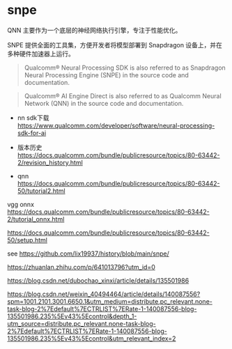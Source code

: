 # snpe  


QNN 主要作为一个底层的神经网络执行引擎，专注于性能优化。   

SNPE 提供全面的工具集，方便开发者将模型部署到 Snapdragon 设备上，并在多种硬件加速器上运行。

> Qualcomm® Neural Processing SDK is also referred to as Snapdragon Neural Processing Engine (SNPE) in the source code and documentation.

> Qualcomm® AI Engine Direct is also referred to as Qualcomm Neural Network (QNN) in the source code and documentation.   

+ nn sdk下载    
https://www.qualcomm.com/developer/software/neural-processing-sdk-for-ai

+ 版本历史   
https://docs.qualcomm.com/bundle/publicresource/topics/80-63442-2/revision_history.html  

+ qnn   
https://docs.qualcomm.com/bundle/publicresource/topics/80-63442-50/tutorial2.html  

vgg onnx   
https://docs.qualcomm.com/bundle/publicresource/topics/80-63442-2/tutorial_onnx.html



https://docs.qualcomm.com/bundle/publicresource/topics/80-63442-50/setup.html

see https://github.com/lix19937/history/blob/main/snpe/    

https://zhuanlan.zhihu.com/p/641013796?utm_id=0

https://blog.csdn.net/dubochao_xinxi/article/details/135501986


https://blog.csdn.net/weixin_40494464/article/details/140087556?spm=1001.2101.3001.6650.1&utm_medium=distribute.pc_relevant.none-task-blog-2%7Edefault%7ECTRLIST%7ERate-1-140087556-blog-135501986.235%5Ev43%5Econtrol&depth_1-utm_source=distribute.pc_relevant.none-task-blog-2%7Edefault%7ECTRLIST%7ERate-1-140087556-blog-135501986.235%5Ev43%5Econtrol&utm_relevant_index=2
